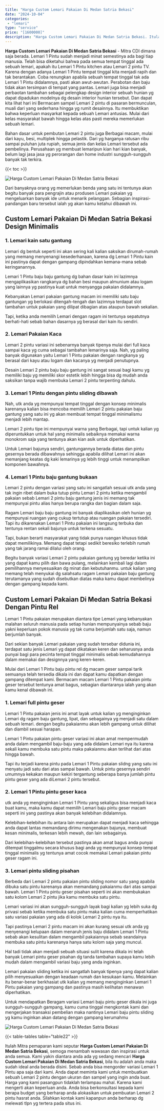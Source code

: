```yaml
---
title: "Harga Custom Lemari Pakaian Di Medan Satria Bekasi"
date: "2024-10-04"
categories:
 - "lemari"
type: "service"
price: "[1600000]"
description: "Harga Custom Lemari Pakaian Di Medan Satria Bekasi. Itulah Mitra pemaparan kami seputar **Harga Custom Lemari Pakaian Di Medan Satria Bekasi**, semoga menamb..."
---
```


**Harga Custom Lemari Pakaian Di Medan Satria Bekasi** - Mitra CDI dimana saja berada. Lemari 1 Pintu sudah menjadi minat semestinya ada bagi tiap manusia. Telah bisa diketahui bahwa pada semua tempat tinggal ada sebuah lemari, apakah itu Lemari 1 Pintu kitchen atau Lemari 2 pintu TV. Karena dengan adanya Lemari 1 Pintu tempat tinggal kita menjadi rapih dan tak berantakan. Coba renungkan apabila sebuah tempat tinggal tak ada Lemari 1 Pintu didalamnya, pasti akan awut-awutan. Perabotan dan baju tidak akan tersimpan di tempat yang pantas. Lemari juga bisa menjadi perbaotan tambahan sebagai pelengkap design interior sebuah hunian yg dapat dipadukan modelnya dg desain interior hunian tersebut. Dan dapat kita lihat hari ini Bermacam sampel Lemari 2 pintu di pasaran bermunculan, muali dari yang sederhana hingga yg rumit desainnya. Itu membuktikan bahwa keperluan masyarkat kepada sebuah Lemari antusias. Mulai dari kelas masyarakat bawah hingga kelas atas pasti mereka memerlukan sebuah lemari.

Bahan dasar untuk pembutan Lemari 2 pintu juga Berbagai macam, mulai dari kayu, besi, multiplek hingga pelastik. Dari yg harganya ratusan ribu sampai puluhan juta rupiah, semua jenis dan kelas Lemari tersebut ada pembelinya. Perusahaan yg membuat lemaripun kian hari kian banyak, belum lagi jasa jasa yg perorangan dan home industri sungguh-sungguh banyak tak terkira.

{{< toc >}}

![Harga Custom Lemari Pakaian Di Medan Satria Bekasi](/images/mebel/lemari-umum-003.jpg)

Dari banyaknya orang yg memerlukan benda yang satu ini tentunya akan begitu banyak para pengrajin atau produsen Lemari pakaian yg mengeluarkan banyak ide untuk menarik pelanggan. Sebagian inspirasi-pandangan baru tersebut ialah yg akan kamu ketahui dibawah ini.

## Custom Lemari Pakaian Di Medan Satria Bekasi Design Minimalis

### 1\. Lemari kain satu gantung

Lemari dg bentuk seperti ini akan sering kali kalian saksikan dirumah-rumah yang memang menyenangi kesederhanaan, karena dg Lemari 1 Pintu kain ini pastinya dapat dengan gampang dipindahkan kemana-mana sebab keringanannya.

Lemari 1 Pintu baju baju gantung dg bahan dasar kain ini lazimnya mengaplikasikan rangkanya dg bahan besi maupun almunium atau logam yang lainnya yg pastinya kuat untuk menyangga pakaian didalamnya.

Kebanyakan Lemari pakaian gantung macam ini memiliki satu baju gantungan yg berlokasi ditengah-tengah dan lazimnya terdapat slot tambahan untuk pakaian yang dilipat dibagian atas ataupun bawah sekalian.

Tapi, ketika anda memilih Lemari dengan ragam ini tentunya sepatutnya berhati-hati sebab bahan dasarnya yg berasal dari kain itu sendiri.

### 2\. Lemari Pakaian Kaca

Lemari 2 pintu variasi ini sebenarnya banyak tipenya mulai dari full kaca sampai kaca yg cuma sebagai tambahan lemarinya saja. Nah, yg paling banyak digunakan yaitu Lemari 1 Pintu pakaian dengan rangkanya yg berasal dari kayu atau logam dan kacanya yg menjadi penutupnya.

Desain Lemari 2 pintu baju baju gantung ini sangat sesuai bagi kamu yg memiliki baju yg memiliki skor estetik lebih hingga bisa dg mudah anda saksikan tanpa wajib membuka Lemari 2 pintu terpenting dahulu.

### 3\. Lemari 1 Pintu dengan pintu sliding dibawah

Nah, utk anda yg mempunyai tempat tinggal dengan konsep minimalis karenanya kalian bisa mencoba memilih Lemari 2 pintu pakaian baju gantung yang satu ini yg akan membuat tempat tinggal minimalismu menjadi lebih mantap.

Lemari 2 pintu tipe ini mempunyai warna yang Berbagai, tapi untuk kalian yg diperuntukkan untuk hal yang minimalis sebaiknya memakai warna monokrom saja yang tentunya akan kian asik untuk diperhatikan.

Untuk Lemari bajunya sendiri, gantungannya berada diatas dan pintu gesernya berada dibawahnya sehingga apabila dilihat Lemari ini akan memanjang keatas dg kaki lemarinya yg lebih tinggi untuk menampilkan komponen bawahnya.

### 4\. Lemari 1 Pintu baju gantung bukaan

Lemari 2 pintu dengan variasi yang satu ini sangatlah sesuai utk anda yang tak ingin ribet dalam buka tutup pintu Lemari 2 pintu ketika mengambil pakaian sebab Lemari 2 pintu baju gantung jenis ini memang tak mempunyai pintu alias hanya berupa rangka dan bagian dalam saja.

Ragam Lemari baju baju gantung ini banyak diaplikasikan oleh hunian yg mempunyai ruangan yang cukup tertutup atau ruangan pakaian tersediri. Tapi itu dikarenakan Lemari 1 Pintu pakaian ini langsung terbuka dan tentunya rentan sekali bajunya untuk terkena sesuatu.

Tapi, bukan berarti masyarakat yang tidak punya ruangan khusus tidak dapat memilikinya. Memang dapat tetapi sedikit beresiko terlebih rumah yang tak jarang ramai dilalui oleh orang.

Begitu banyak variasi Lemari 2 pintu pakaian gantung yg beredar ketika ini yang dapat kamu pilih dan bawa pulang, melainkan kembali lagi dalam pemilihannya menyesuaikan dg minat dan kebutuhanmu. untuk kalian yang memang telah menyukai dg salahsatu ragam Lemari pakaian baju gantung terutamanya yang sudah disebutkan diatas maka kamu dapat membelinya dengan gampang kepada kami.

## Custom Lemari Pakaian Di Medan Satria Bekasi Dengan Pintu Rel

Lemari 1 Pintu pakaian merupakan diantara tipe Lemari yang kebanyakan malahan seluruh manusia pada setiap hunian mempunyainya sebab baju yakni keperluan pokok manusia yg tak cuma berjumlah satu saja, namun berjumlah banyak.

Dari sekian banyak Lemari pakaian yang sudah tersebar didunia ini, terdapat satu jenis Lemari yg dapat dikatakan keren dan seharusnya anda punyai bagi para pecinta tempat tinggal minimalis sebab kemudahannya dalam memakai dan designnya yang keren-keren.

Mulai dari Lemari 1 Pintu baju pintu rel dg macam geser sampai tarik semuanya telah tersedia dikala ini dan dapat kamu dapatkan dengan gampang ditempat kami. Bermacam macam Lemari 1 Pintu pakaian pintu geser tersebut tentunya amat bagus, sebagian diantaranya ialah yang akan kamu kenal dibawah ini.

### 1\. Lemari full pintu geser

Lemari 1 Pintu pakaian jenis ini amat layak untuk kalian yg menginginkan Lemari dg ragam baju gantung, lipat, dan sebagainya yg menjadi satu dalam sebuah lemari. dengan begitu pakaianmu akan lebih gampang untuk dilihat dan diambil sesuai harapan.

Lemari 1 Pintu pakaian pintu geser variasi ini akan amat mempermudah anda dalam mengambil baju-baju yang ada didalam Lemari nya itu karena sekali kamu membuka satu pintu maka pakaianmu akan terlihat dari atas hingga bawah.

Tapi itu terjadi karena pintu pada Lemari 1 Pintu pakaian slidng yang satu ini menyatu jadi satu dari atas sampai bawah. Untuk pintu gesernya sendiri umumnya kekakan maupun kekiri tergantung seberapa banya jumlah pintu pintu geser yang ada diLemari 2 pintu tersebut.

### 2\. Lemari 1 Pintu pintu geser kaca

utk anda yg menginginkan Lemari 1 Pintu yang sekaligus bisa menjadi kaca buat kamu, maka kamu dapat memilih Lemari baju pintu geser macam seperti ini yang pastinya akan banyak kelebihan didalamnya.

Kelebihan-kelebihan itu antara lain merupakan dapat menjadi kaca sehingga anda dapat lantas memandang dirimu mengenakan bajunya, membuat kesan minimalis, terkesan lebih mewah, dan lain sebagainya.

Dari kelebihan-kelebihan tersebut pastinya akan amat bagus anda punyai ditempat tinggalmu secara khusus bagi anda yg mempunyai konsep tempat tinggal minimalis yg tentunya amat cocok memakai Lemari pakaian pintu geser ragam ini.

### 3\. Lemari pintu sliding pisahan

Berbeda dari Lemari 2 pintu pakaian pintu sliding nomor satu yang apabila dibuka satu pintu karenanya akan memandang pakaianmu dari atas sampai bawah. Lemari 1 Pintu pintu geser pisahan seperti ini akan membukakan satu kolom Lemari 2 pintu jika kamu membuka satu pintu.

Lemari variasi ini akan sungguh-sungguh layak bagi kalian yg lebih suka dg privasi sebab ketika membuka satu pintu maka kalian cuma memperhatikan satu variasi pakaian yang ada di kolok Lemari 2 pintu nya itu.

Tapi pastinya Lemari 2 pintu macam ini akan kurang sesuai utk anda yg menyenangi kelupaan dalam menaruh jenis baju didalam Lemari 1 Pintu sebab akan kesulitan dalam mengambil pakaiannya sebab seandainya membuka satu pintu karenanya hanya satu kolom saja yang muncul.

Hal tadi tidak akan menjadi sebuah situasi sulit karena dikala ini telah banyak Lemari pintu geser pisahan dg tanda tambahan supaya kamu lebih mudah dalam mengambil variasi baju yang anda inginkan.

Lemari pakaian sliding ketika ini sangatlah banyak tipenya yang dapat kalian pilih menyesuaikan dengan keadaan rumah dan kesukaan kamu. Melainkan itu benar-benar berkhasiat utk kalian yg memang menginginkan Lemari 1 Pintu pakaian yang gampang dan pastinya masih kelihatan menawan diperhatikan.

Untuk mendapatkan Beragam variasi Lemari baju pintu geser dikala ini juga sungguh-sungguh gampang, kamu cuma tinggal mengkontak kami dan mengerjakan transaksi pembelian maka nantinya Lemari baju pintu sliding yg kamu inginkan akan datang dengan gampang kerumahmu

![Harga Custom Lemari Pakaian Di Medan Satria Bekasi](/images/mebel/lemari-buku-003.jpg)

{{< table-tables table="table22" >}}

Itulah Mitra pemaparan kami seputar **Harga Custom Lemari Pakaian Di Medan Satria Bekasi**, semoga menambah wawasan dan inspirasi untuk anda semua. Kami yakin diantara anda ada yg sedang mencari **Harga Custom Lemari Pakaian Di Medan Satria Bekasi**, bila itu adalah anda maka sudah ideal anda berada disini. Sebab anda bisa mengorder variasi Lemari 1 Pintu apa saja dari kami. Anda dapat meminta kami untuk membuatkan sebuah Lemari 2 pintu dengan ukuran dan sampel yang ingin anda buat. Harga yang kami pasangpun tidaklah terlampau mahal. Karena kami mengerti akan keperluan anda. Anda bisa berkonsultasi kepada kami berapa budget yang berharap anda alokasikan untuk pembuatan Lemari 2 pintu hasrat anda. Silahkan kontak kami kapanpun anda berharap dg melewati tlpn yg tertera pada situs ini.
